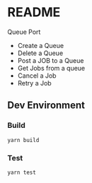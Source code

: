 # README

Queue Port 

* Create a Queue
* Delete a Queue
* Post a JOB to a Queue
* Get Jobs from a queue
* Cancel a Job
* Retry a Job

## Dev Environment

### Build

```
yarn build
```

### Test

```
yarn test
```

